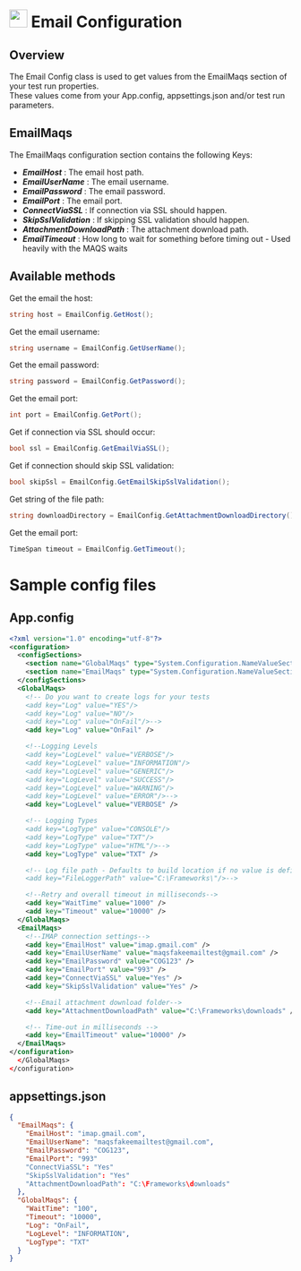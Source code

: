 # <img src="resources/maqslogo.ico" height="32" width="32"> Email Configuration

## Overview
The Email Config class is used to get values from the EmailMaqs section of your test run properties.
<br>These values come from your App.config, appsettings.json and/or test run parameters.

## EmailMaqs
The EmailMaqs configuration section contains the following Keys:

* ***EmailHost*** : The email host path.
* ***EmailUserName*** : The email username.
* ***EmailPassword*** : The email password.
* ***EmailPort*** : The email port.
* ***ConnectViaSSL*** : If connection via SSL should happen.
* ***SkipSslValidation*** : If skipping SSL validation should happen.
* ***AttachmentDownloadPath*** : The attachment download path.
* ***EmailTimeout*** : How long to wait for something before timing out - Used heavily with the MAQS waits

## Available methods
Get the email the host:
```csharp
string host = EmailConfig.GetHost();
```

Get the email username:
```csharp
string username = EmailConfig.GetUserName();
```

Get the email password:
```csharp
string password = EmailConfig.GetPassword();
```

Get the email port:
```csharp
int port = EmailConfig.GetPort();
```

Get if connection via SSL should occur:
```csharp
bool ssl = EmailConfig.GetEmailViaSSL();
```

Get if connection should skip SSL validation:
```csharp
bool skipSsl = EmailConfig.GetEmailSkipSslValidation();
```

Get string of the file path:
```csharp
string downloadDirectory = EmailConfig.GetAttachmentDownloadDirectory();
```

Get the email port:
```csharp
TimeSpan timeout = EmailConfig.GetTimeout();
```

# Sample config files
## App.config
```xml
<?xml version="1.0" encoding="utf-8"?>
<configuration>
  <configSections>
    <section name="GlobalMaqs" type="System.Configuration.NameValueSectionHandler" />
    <section name="EmailMaqs" type="System.Configuration.NameValueSectionHandler" />
  </configSections>
  <GlobalMaqs>
    <!-- Do you want to create logs for your tests
    <add key="Log" value="YES"/>
    <add key="Log" value="NO"/>
    <add key="Log" value="OnFail"/>-->
    <add key="Log" value="OnFail" />

    <!--Logging Levels
    <add key="LogLevel" value="VERBOSE"/>
    <add key="LogLevel" value="INFORMATION"/>
    <add key="LogLevel" value="GENERIC"/>
    <add key="LogLevel" value="SUCCESS"/>
    <add key="LogLevel" value="WARNING"/>
    <add key="LogLevel" value="ERROR"/>-->
    <add key="LogLevel" value="VERBOSE" />

    <!-- Logging Types
    <add key="LogType" value="CONSOLE"/>
    <add key="LogType" value="TXT"/>
    <add key="LogType" value="HTML"/>-->
    <add key="LogType" value="TXT" />

    <!-- Log file path - Defaults to build location if no value is defined
    <add key="FileLoggerPath" value="C:\Frameworks\"/>-->

    <!--Retry and overall timeout in milliseconds-->
    <add key="WaitTime" value="1000" />
    <add key="Timeout" value="10000" />
  </GlobalMaqs>
  <EmailMaqs>
    <!--IMAP connection settings-->
    <add key="EmailHost" value="imap.gmail.com" />
    <add key="EmailUserName" value="maqsfakeemailtest@gmail.com" />
    <add key="EmailPassword" value="COG123" />
    <add key="EmailPort" value="993" />
    <add key="ConnectViaSSL" value="Yes" />
    <add key="SkipSslValidation" value="Yes" />

    <!--Email attachment download folder-->
    <add key="AttachmentDownloadPath" value="C:\Frameworks\downloads" />

    <!-- Time-out in milliseconds -->
    <add key="EmailTimeout" value="10000" />
  </EmailMaqs>
</configuration>
  </GlobalMaqs>
</configuration>

```
## appsettings.json
```json
{
  "EmailMaqs": {
    "EmailHost": "imap.gmail.com",
    "EmailUserName": "maqsfakeemailtest@gmail.com",
    "EmailPassword": "COG123",
    "EmailPort": "993"
    "ConnectViaSSL": "Yes"
    "SkipSslValidation": "Yes"
    "AttachmentDownloadPath": "C:\Frameworks\downloads"
  },
  "GlobalMaqs": {
    "WaitTime": "100",
    "Timeout": "10000",
    "Log": "OnFail",
    "LogLevel": "INFORMATION",
    "LogType": "TXT"
  }
}
```